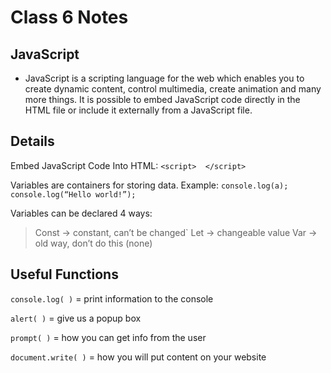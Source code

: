 # Class 6 Notes

## JavaScript

- JavaScript is a scripting language for the web which enables you to create dynamic content, control multimedia, create animation and many more things. It is possible to embed JavaScript code directly in the HTML file or include it externally from a JavaScript file.

## Details

 Embed JavaScript Code Into HTML: `<script>  </script>`

Variables are containers for storing data. Example:
`console.log(a);`
`console.log(“Hello world!”);`

Variables can be declared 4 ways:
> Const → constant, can’t be changed`
> Let → changeable value
> Var → old way, don’t do this
> (none)

## Useful Functions

`console.log( )` = print information to the console

`alert( )` = give us a popup box

`prompt( )` = how you can get info from the user

`document.write( )` = how you will put content on your website
